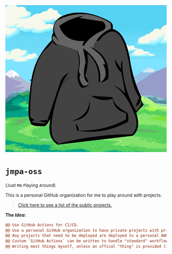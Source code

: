 <p align="center">
  <img src="./docs/logo.png">
</p>

# `jmpa-oss`

(`J`ust `M`e `P`laying `A`round)

This is a personal GitHub organization for me to play around with projects.

> [Click here to see a list of the public projects.](https://github.com/jmpa-oss?q=&type=public&language=&sort=)

**The _Idea_:**

```diff
@@ Use GitHub Actions for CI/CD.
@@ Use a personal GitHub organization to have private projects with private secrets.
@@ Any projects that need to be deployed are deployed to a personal AWS account.
@@ Custom `GitHub Actions` can be written to handle "standard" workflow (i.e. posting to Slack, linting, templating, etc.)
@@ Writing most things myself, unless an offical "thing" is provided (i.e. like a `GitHub Action` for authing to an AWS account).
```